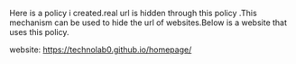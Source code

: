 Here is a policy i created.real url is hidden through this policy .This mechanism can be used to hide the url of websites.Below is a website that uses this policy.

website:
https://technolab0.github.io/homepage/
